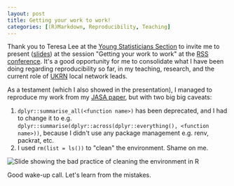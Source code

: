 ```yaml
---
layout: post
title: Getting your work to work!
categories: [(R)Markdown, Reproducibility, Teaching]
---
```


Thank you to Teresa Lee at the [Young Statisticians Section](https://rss.org.uk/membership/rss-groups-and-committees/sections/young-statisticians/) to invite me to present ([slides](https://clement-lee.github.io/slides/rss-20240904.html)) at the session "Getting your work to work" at the [RSS conference](https://rss.org.uk/training-events/conference-2024/). It's a good opportunity for me to consolidate what I have been doing regarding reproducibility so far, in my teaching, research, and the current role of [UKRN](https://www.ukrn.org/) local network leads.

As a testament (which I also showed in the presentation), I managed to reproduce my work from my [JASA paper](https://doi.org/10.1080/01621459.2019.1585358), but with two big big caveats:

1. `dplyr::summarise_all(<function name>)` has been deprecated, and I had to change it to e.g. `dplyr::summarise(dplyr::across(dplyr::everything(), <function name>))`, because I didn't use any package management e.g. renv, packrat, etc.
2. I used `rm(list = ls())` to "clean" the environment. Shame on me.

![Slide showing the bad practice of cleaning the environment in R](https://pbs.twimg.com/media/DQugFMjV4AAZtB-?format=jpg "Jenny's Bryan take on having rm(list = ls()) in the R script")

Good wake-up call. Let's learn from the mistakes.